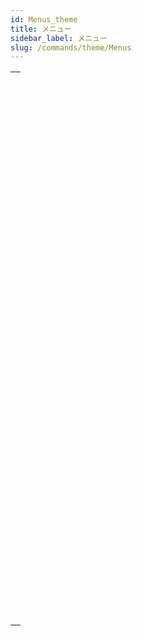 ```yaml
---
id: Menus_theme
title: メニュー
sidebar_label: メニュー
slug: /commands/theme/Menus
---
```


|                                                                                                                                       |
| ------------------------------------------------------------------------------------------------------------------------------------- |
| [<!-- INCLUDE #_command_.APPEND MENU ITEM.Syntax -->](../../commands-legacy/append-menu-item.md)<br/>                                 |
| [<!-- INCLUDE #_command_.Count menu items.Syntax -->](../../commands-legacy/count-menu-items.md)<br/>                                 |
| [<!-- INCLUDE #_command_.Count menus.Syntax -->](../../commands-legacy/count-menus.md)<br/>                                           |
| [<!-- INCLUDE #_command_.Create menu.Syntax -->](../../commands-legacy/create-menu.md)<br/>                                           |
| [<!-- INCLUDE #_command_.DELETE MENU ITEM.Syntax -->](../../commands-legacy/delete-menu-item.md)<br/>                                 |
| [<!-- INCLUDE #_command_.DISABLE MENU ITEM.Syntax -->](../../commands-legacy/disable-menu-item.md)<br/>                               |
| [<!-- INCLUDE #_command_.Dynamic pop up menu.Syntax -->](../../commands-legacy/dynamic-pop-up-menu.md)<br/>                           |
| [<!-- INCLUDE #_command_.ENABLE MENU ITEM.Syntax -->](../../commands-legacy/enable-menu-item.md)<br/>                                 |
| [<!-- INCLUDE #_command_.Get menu bar reference.Syntax -->](../../commands-legacy/get-menu-bar-reference.md)<br/>                     |
| [<!-- INCLUDE #_command_.Get menu item.Syntax -->](../../commands-legacy/get-menu-item.md)<br/>                                       |
| [<!-- INCLUDE #_command_.GET MENU ITEM ICON.Syntax -->](../../commands-legacy/get-menu-item-icon.md)<br/>                             |
| [<!-- INCLUDE #_command_.Get menu item key.Syntax -->](../../commands-legacy/get-menu-item-key.md)<br/>                               |
| [<!-- INCLUDE #_command_.Get menu item mark.Syntax -->](../../commands-legacy/get-menu-item-mark.md)<br/>                             |
| [<!-- INCLUDE #_command_.Get menu item method.Syntax -->](../../commands-legacy/get-menu-item-method.md)<br/>                         |
| [<!-- INCLUDE #_command_.Get menu item modifiers.Syntax -->](../../commands-legacy/get-menu-item-modifiers.md)<br/>                   |
| [<!-- INCLUDE #_command_.Get menu item parameter.Syntax -->](../../commands-legacy/get-menu-item-parameter.md)<br/>                   |
| [<!-- INCLUDE #_command_.GET MENU ITEM PROPERTY.Syntax -->](../../commands-legacy/get-menu-item-property.md)<br/>                     |
| [<!-- INCLUDE #_command_.Get menu item style.Syntax -->](../../commands-legacy/get-menu-item-style.md)<br/>                           |
| [<!-- INCLUDE #_command_.GET MENU ITEMS.Syntax -->](../../commands-legacy/get-menu-items.md)<br/>                                     |
| [<!-- INCLUDE #_command_.Get menu title.Syntax -->](../../commands-legacy/get-menu-title.md)<br/>                                     |
| [<!-- INCLUDE #_command_.Get selected menu item parameter.Syntax -->](../../commands-legacy/get-selected-menu-item-parameter.md)<br/> |
| [<!-- INCLUDE #_command_.INSERT MENU ITEM.Syntax -->](../../commands-legacy/insert-menu-item.md)<br/>                                 |
| [<!-- INCLUDE #_command_.Menu selected.Syntax -->](../../commands-legacy/menu-selected.md)<br/>                                       |
| [<!-- INCLUDE #_command_.RELEASE MENU.Syntax -->](../../commands-legacy/release-menu.md)<br/>                                         |
| [<!-- INCLUDE #_command_.SET HELP MENU.Syntax -->](../../commands-legacy/set-help-menu.md)<br/>                                       |
| [<!-- INCLUDE #_command_.SET MENU BAR.Syntax -->](../../commands-legacy/set-menu-bar.md)<br/>                                         |
| [<!-- INCLUDE #_command_.SET MENU ITEM.Syntax -->](../../commands-legacy/set-menu-item.md)<br/>                                       |
| [<!-- INCLUDE #_command_.SET MENU ITEM ICON.Syntax -->](../../commands-legacy/set-menu-item-icon.md)<br/>                             |
| [<!-- INCLUDE #_command_.SET MENU ITEM MARK.Syntax -->](../../commands-legacy/set-menu-item-mark.md)<br/>                             |
| [<!-- INCLUDE #_command_.SET MENU ITEM METHOD.Syntax -->](../../commands-legacy/set-menu-item-method.md)<br/>                         |
| [<!-- INCLUDE #_command_.SET MENU ITEM PARAMETER.Syntax -->](../../commands-legacy/set-menu-item-parameter.md)<br/>                   |
| [<!-- INCLUDE #_command_.SET MENU ITEM PROPERTY.Syntax -->](../../commands-legacy/set-menu-item-property.md)<br/>                     |
| [<!-- INCLUDE #_command_.SET MENU ITEM SHORTCUT.Syntax -->](../../commands-legacy/set-menu-item-shortcut.md)<br/>                     |
| [<!-- INCLUDE #_command_.SET MENU ITEM STYLE.Syntax -->](../../commands-legacy/set-menu-item-style.md)<br/>                           |
